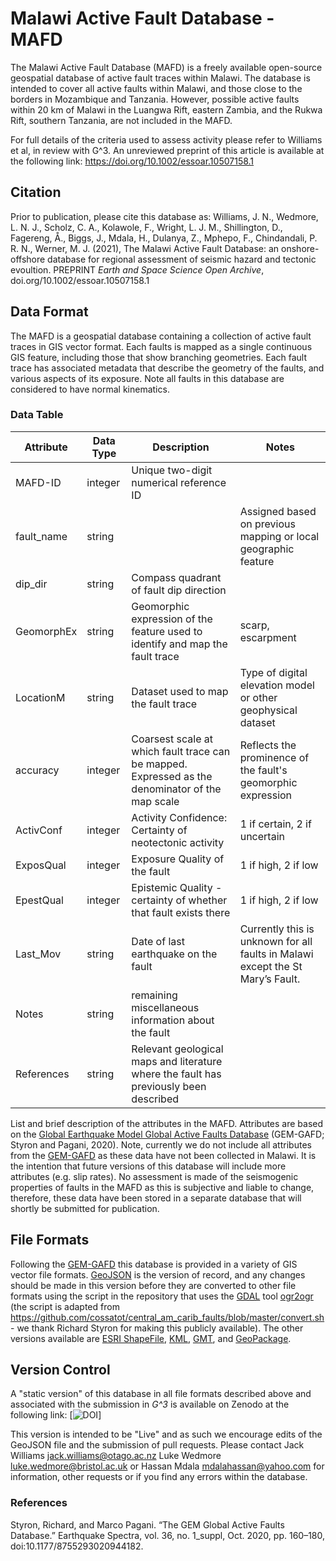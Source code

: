 # Malawi Active Fault Database - MAFD

The Malawi Active Fault Database (MAFD) is a freely available open-source geospatial database of active fault traces within Malawi. The database is intended to cover all active faults within Malawi, and those close to the borders in Mozambique and Tanzania. However, possible active faults within 20 km of Malawi in the Luangwa Rift, eastern Zambia, and the Rukwa Rift, southern Tanzania, are not included in the MAFD. 

For full details of the criteria used to assess activity please refer to Williams et al, in review with G^3. An unreviewed preprint of this article is available at the following link: https://doi.org/10.1002/essoar.10507158.1


## Citation
Prior to publication, please cite this database as:
Williams, J. N., Wedmore, L. N. J., Scholz, C. A., Kolawole, F., Wright, L. J. M., Shillington, D., Fagereng, Å., Biggs, J., Mdala, H., Dulanya, Z., Mphepo, F., Chindandali, P. R. N., Werner, M. J. (2021), The Malawi Active Fault Database: an onshore-offshore database for regional assessment of seismic hazard and tectonic evoultion. PREPRINT *Earth and Space Science Open Archive*, doi.org/10.1002/essoar.10507158.1


## Data Format
The MAFD is a geospatial database containing a collection of active fault traces in GIS vector format. Each faults is mapped as a single continuous GIS feature, including those that show branching geometries. Each fault trace has associated metadata that describe the geometry of the faults, and various aspects of its exposure. Note all faults in this database are considered to have normal kinematics.

### Data Table
Attribute                          | Data Type | Description                             | Notes      
-----------------------------------|-----------|-----------------------------------------|---------------------------------------------------------------
MAFD-ID                            | integer   | Unique two-digit numerical reference ID |                                                                
fault_name                         | string    |                                         | Assigned based on previous mapping or local geographic feature
dip_dir                            | string    | Compass quadrant of fault dip direction | 
GeomorphEx                         | string    | Geomorphic expression of the feature used to identify and map the fault trace | scarp, escarpment
LocationM                          | string    | Dataset used to map the fault trace     | Type of digital elevation model or other geophysical dataset
accuracy                           | integer   | Coarsest scale at which fault trace can be mapped. Expressed as the denominator of the map scale | Reflects the prominence of the fault's geomorphic expression
ActivConf                          | integer   | Activity Confidence: Certainty of neotectonic activity       | 1 if certain, 2 if uncertain
ExposQual                          | integer   | Exposure Quality of the fault           | 1 if high, 2 if low
EpestQual                          | integer   | Epistemic Quality - certainty of whether that fault exists there | 1 if high, 2 if low
Last_Mov                           | string    | Date of last earthquake on the fault            | Currently this is unknown for all faults in Malawi except the St Mary’s Fault.
Notes                              | string    | remaining miscellaneous information about the fault | 
References                         | string    | Relevant geological maps and literature where the fault has previously been described | 

List and brief description of the attributes in the MAFD. Attributes are based on the [Global Earthquake Model Global Active Faults Database] (GEM-GAFD; Styron and Pagani, 2020). Note, currently we do not include all attributes from the [GEM-GAFD] as these data have not been collected in Malawi. It is the intention that future versions of this database will include more attributes (e.g. slip rates). No assessment is made of the seismogenic properties of faults in the MAFD as this is subjective and liable to change, therefore, these data have been stored in a separate database that will shortly be submitted for publication.


## File Formats

Following the [GEM-GAFD] this database is provided in a variety of GIS vector file formats. [GeoJSON] is the version of record, and any changes should be made in this version before they are converted to other file formats using the script in the repository that uses the [GDAL] tool [ogr2ogr] (the script is adapted from https://github.com/cossatot/central_am_carib_faults/blob/master/convert.sh - we thank Richard Styron for making this publicly available). The other versions available are [ESRI ShapeFile], [KML], [GMT], and [GeoPackage].


## Version Control

A "static version" of this database in all file formats described above and associated with the submission in *G^3* is available on Zenodo at the following link:
[![DOI](https://zenodo.org/badge/91775241.svg)]

This version is intended to be "Live" and as such we encourage edits of the GeoJSON file and the submission of pull requests. Please contact Jack Williams <jack.williams@otago.ac.nz> Luke Wedmore <luke.wedmore@bristol.ac.uk> or Hassan Mdala <mdalahassan@yahoo.com> for information, other requests or if you find any errors within the database.


### References
Styron, Richard, and Marco Pagani. “The GEM Global Active Faults Database.” Earthquake Spectra, vol. 36, no. 1_suppl, Oct. 2020, pp. 160–180, doi:10.1177/8755293020944182.


[GeoJSON]: http://geojson.org/
[GeoPackage]: https://www.geopackage.org/
[ESRI ShapeFile]: https://support.esri.com/en/white-paper/279
[Global Earthquake Model Global Active Faults Database]: https://github.com/cossatot/gem-global-active-faults
[GEM-GAFD]: https://github.com/cossatot/gem-global-active-faults
[ogr2ogr]: https://gdal.org/programs/ogr2ogr.html
[GDAL]: https://gdal.org/
[KML]: https://earth.google.com
[GMT]: https://www.generic-mapping-tools.org/
